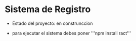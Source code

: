 <h1>Sistema de Registro </h1>

- Estado del proyecto: en construnccion

- para ejecutar el sistema debes poner 
'''npm install ract'''
